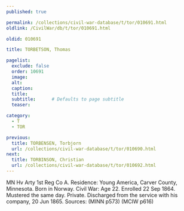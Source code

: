 ```yaml
---
published: true

permalink: /collections/civil-war-database/t/tor/010691.html
oldlink: /CivilWar/db/t/tor/010691.html

oldid: 010691

title: TORBETSON, Thomas

pagelist:
  exclude: false
  order: 10691
  image: 
  alt:
  caption:
  title:
  subtitle:      # Defaults to page subtitle
  teaser:

category: 
  - T 
  - TOR

previous:
  title: TORBENSEN, Torbjorn
  url: /collections/civil-war-database/t/tor/010690.html  
next:
  title: TORBINSON, Christian
  url: /collections/civil-war-database/t/tor/010692.html   
---
```

MN Hv Arty 1st Reg Co A. Residence: Young America, Carver County, Minnesota. Born in Norway. Civil War: Age 22. Enrolled 22 Sep 1864. Mustered the same day. Private. Discharged from the service with his company, 20 Jun 1865. Sources: (MINN p573) (MCIW p616)